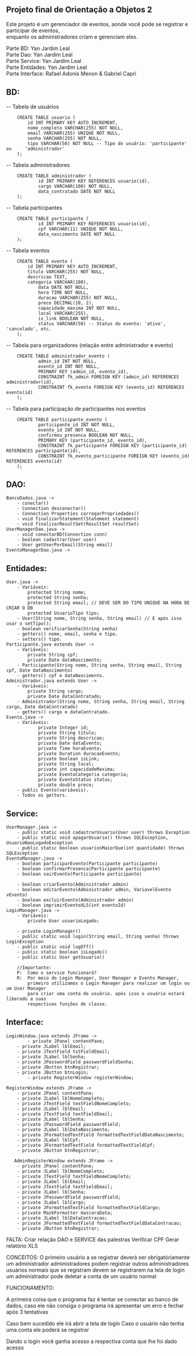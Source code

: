 ## Projeto final de Orientação a Objetos 2 <br>
Este projeto é um gerenciador de eventos, aonde você pode se registrar e participar de eventos, <br>
enquanto os administradores criam e gerenciam eles.

Parte BD: Yan Jardim Leal <br>
Parte Dao: Yan Jardim Leal <br>
Parte Service: Yan Jardim Leal <br>
Parte Entidades: Yan Jardim Leal <br>
Parte Interface: Rafael Adonis Menon & Gabriel Capri <br>

## BD:
	
-- Tabela de usuários

		CREATE TABLE usuario (
 	   		id INT PRIMARY KEY AUTO_INCREMENT,
 	   		nome_completo VARCHAR(255) NOT NULL,
 	   		email VARCHAR(255) UNIQUE NOT NULL,
 	   		senha VARCHAR(255) NOT NULL,
 	   		tipo VARCHAR(50) NOT NULL -- Tipo do usuário: 'participante' ou 	'administrador'
		);
	
-- Tabela administradores

		CREATE TABLE administrador (
	    		id INT PRIMARY KEY REFERENCES usuario(id),
	    		cargo VARCHAR(100) NOT NULL,
	    		data_contratado DATE NOT NULL
		);

-- Tabela participantes

		CREATE TABLE participante (
	    		id INT PRIMARY KEY REFERENCES usuario(id),
	    		cpf VARCHAR(11) UNIQUE NOT NULL,
	    		data_nascimento DATE NOT NULL
		);

-- Tabela eventos

		CREATE TABLE evento (
    		id INT PRIMARY KEY AUTO_INCREMENT,
    		titulo VARCHAR(255) NOT NULL,
    		descricao TEXT,
    		categoria VARCHAR(100),
	    		data DATE NOT NULL,
	    		hora TIME NOT NULL,
	    		duracao VARCHAR(255) NOT NULL,
	    		preco DECIMAL(10, 2),
	    		capacidade_maxima INT NOT NULL,
	    		local VARCHAR(255),
	    		is_link BOOLEAN NOT NULL,
	    		status VARCHAR(50) -- Status do evento: 'ativo', 'cancelado', etc.
		);
	
-- Tabela para organizadores (relação entre administrador e evento)

		CREATE TABLE administrador_evento (
	    		admin_id INT NOT NULL,
	    		evento_id INT NOT NULL,
	    		PRIMARY KEY (admin_id, evento_id),
	    		CONSTRAINT fk_admin FOREIGN KEY (admin_id) REFERENCES administrador(id),
	    		CONSTRAINT fk_evento FOREIGN KEY (evento_id) REFERENCES evento(id)
		);

-- Tabela para participação de participantes nos eventos

		CREATE TABLE participante_evento (
	    		participante_id INT NOT NULL,
	    		evento_id INT NOT NULL,
	    		confirmou_presenca BOOLEAN NOT NULL,
	    		PRIMARY KEY (participante_id, evento_id),
	    		CONSTRAINT fk_participante FOREIGN KEY (participante_id) 		REFERENCES participante(id),
	    		CONSTRAINT fk_evento_participante FOREIGN KEY (evento_id) 		REFERENCES evento(id)
		);

## DAO:

	BancoDados.java ->
		- conectar()
		- Connection desconectar()
		- Connection Properties carregarPropriedades()
		- void finalizarStatement(Statement statement)
		- void finalizarResultSet(ResultSet resultSet)
	UserManagerDao.java ->
		- void conectarBD(Connection conn)
		- boolean cadastrar(User user)
		- User getUserPorEmail(String email)
	EventoManagerDao.java ->

## Entidades:
	User.java ->
		- Variáveis:
			protected String nome;
			protected String senha;
			protected String email; // DEVE SER DO TIPO UNIQUE NA HORA DE CRIAR O DB
			protected UsuarioTipo tipo;
		- User(String nome, String senha, String email) // E após isso usar o setTipo();
		- boolean verificarSenha(String senha)
		- getters() nome, email, senha e tipo.
		- setters() tipo.
	Participante.java extends User ->
		- Variáveis:
			private String cpf;
			private Date dataNascimento;
		- Participante(String nome, String senha, String email, String cpf, Date dataNascimento)
		- getters() cpf e dataNascimento.
	Administrador.java extends User ->
		- Variáveis:
			private String cargo;
			private Date dataContratado;
		- Administrador(String nome, String senha, String email, String cargo, Date dataContratado)
		- getters() cargo e dataContratado.
	Evento.java ->
		- Variáveis:
				private Integer id;
				private String titulo;
				private String descricao;
				private Date dataEvento;
				private Time horaEvento;
				private Duration duracaoEvento;
				private boolean isLink;
				private String local;
				private int capacidadeMaxima;
				private EventoCategoria categoria;
				private EventoStatus status;
				private double preco;
		- public Evento(variáveis).
		- Todos os getters.
## Service:
	UserManager.java ->
		- public static void cadastrarUsuario(User user) throws Exception
		- public static void apagarUsuario() throws SQLException, UsuarioNaoLogadoException
		- public static boolean usuariosMaiorQue(int quantidade) throws SQLException
	EventoManager.java ->
		- boolean participarEvento(Participante participante)
		- boolean confirmarPresenca(Participante participante)
		- boolean sairEvento(Participante participante)
			
		- boolean criarEvento(Administrador admin)
		- boolean editarEvento(Administrador admin, VariavelEvento vEvento)
		- boolean excluirEvento(Administrador admin)
		- boolean imprimirEventoXLS(int eventoId)
	LoginManager.java ->
		- Variáveis:
			private User usuarioLogado;
		
		- private LoginManager()
		- public static void login(String email, String senha) throws LoginException 
		- public static void logOff()
		- public static boolean isLogado()
		- public static User getUsuario()
		
		//Importante:
		P: 	Como o service funcionará?
		R: 	Por meio do Login Manager, User Manager e Evento Manager,
			primeiro utilizamos o Login Manager para realizar um login ou um User Manager
			para criar uma conta de usuário. após isso o usuário estará liberado a suas
			respectivas funções de classe.
## Interface:
	
	LoginWindow.java extends JFrame ->
	    	- private JPanel contentPane;
		- private JLabel lblEmail;
		- private JTextField txtFieldEmail;
		- private JLabel lblSenha;
		- private JPasswordField passwordFieldSenha;
		- private JButton btnRegistrar;
		- private JButton btnLogin;
        	- private RegisterWindow registerWindow;
		
	RegisterWindow extends JFrame ->	
		- private JPanel contentPane;
		- private JLabel lblNomeCompleto;
		- private JTextField textFieldNomeCompleto;
		- private JLabel lblEmail;
		- private JTextField textFieldEmail;
		- private JLabel lblSenha;
		- private JPasswordField passwordField;
		- private JLabel lblDataNascimento;
		- private JFormattedTextField formattedTextFieldDataNascimento;
		- private JLabel lblCpf;
		- private JFormattedTextField formattedTextFieldCpf;
		- private JButton btnRegistrar;

       AdminRegisterWindow extends JFrame ->
		- private JPanel contentPane;
		- private JLabel lblNomeCompleto;
		- private JTextField textFieldNomeCompleto;
		- private JLabel lblEmail;
		- private JTextField textFieldEmail;
		- private JLabel lblSenha;
		- private JPasswordField passwordField;
		- private JLabel lblCargo;
		- private JFormattedTextField formattedTextFieldCargo;
		- private MaskFormatter mascaraData;
		- private JLabel lblDataContracao;
		- private JFormattedTextField formattedTextFieldDataContracao;
	 	- private JButton btnRegistrar;
	
FALTA:
Criar relação DAO e SERVICE das palestras
Verificar CPF
Gerar relatório XLS

CONCEITOS:
O primeiro usuário a se registrar deverá ser obrigatóriamente um administrador
administradores podem registrar outros administradores
usuários normais que se registram devem se registrarem na tela de login
um administrador pode deletar a conta de um usuário normal

FUNCIONAMENTO:

A primeira coisa que o programa faz é tentar se conectar ao banco de dados, caso ele não consiga o programa irá
apresentar um erro e fechar após 3 tentativas

Caso bem sucedido ele irá abrir a tela de login
Caso o usuário não tenha uma conta ele poderá se registrar

Dando o login você ganha acesso a respectiva conta que lhe foi dado acesso


